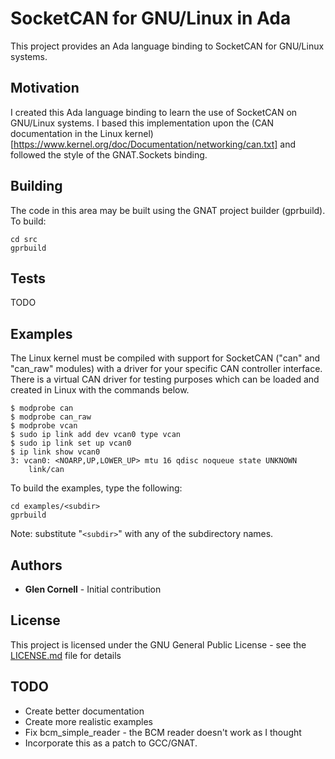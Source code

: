 # SocketCAN for GNU/Linux in Ada

This project provides an Ada language binding to SocketCAN for
GNU/Linux systems.

## Motivation

I created this Ada language binding to learn the use of SocketCAN on
GNU/Linux systems.  I based this implementation upon the (CAN
documentation in the Linux
kernel)[https://www.kernel.org/doc/Documentation/networking/can.txt]
and followed the style of the GNAT.Sockets binding.

## Building

The code in this area may be built using the GNAT project builder
(gprbuild).  To build:

```
cd src
gprbuild
```

## Tests

TODO

## Examples

The Linux kernel must be compiled with support for SocketCAN ("can"
and "can_raw" modules) with a driver for your specific CAN controller
interface.  There is a virtual CAN driver for testing purposes which
can be loaded and created in Linux with the commands below.

```
$ modprobe can
$ modprobe can_raw
$ modprobe vcan
$ sudo ip link add dev vcan0 type vcan
$ sudo ip link set up vcan0
$ ip link show vcan0
3: vcan0: <NOARP,UP,LOWER_UP> mtu 16 qdisc noqueue state UNKNOWN 
    link/can
```

To build the examples, type the following:

```
cd examples/<subdir>
gprbuild
```

Note: substitute "```<subdir>```" with any of the subdirectory names.

## Authors

* **Glen Cornell** - Initial contribution

## License

This project is licensed under the GNU General Public License - see the [LICENSE.md](LICENSE.md) file for details

## TODO

* Create better documentation
* Create more realistic examples
* Fix bcm_simple_reader - the BCM reader doesn't work as I thought
* Incorporate this as a patch to GCC/GNAT.
